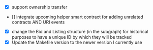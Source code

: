 - [X] support ownership transfer
- [] integrate upcoming helper smart contract for adding unrelated contracts AND URI events 
- [X] change the Bid and Listing structure (in the subgraph) for historical purposes to have a unique ID by which they will be tracked
- [x] Update the Makefile version to the newer version I currently use 
